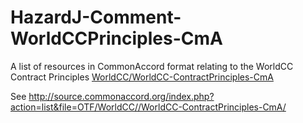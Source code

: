# HazardJ-Comment-WorldCCPrinciples-CmA

A list of resources in CommonAccord format relating to the WorldCC Contract Principles <a href="https://github.com/WorldCC/WorldCC-ContractPrinciples-CmA">WorldCC/WorldCC-ContractPrinciples-CmA</a> 

See <a href="http://source.commonaccord.org/index.php?action=list&file=OTF/WorldCC//WorldCC-ContractPrinciples-CmA/">http://source.commonaccord.org/index.php?action=list&file=OTF/WorldCC//WorldCC-ContractPrinciples-CmA/</a>

